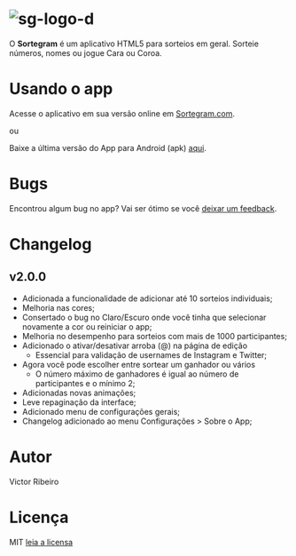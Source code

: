 ![sg-logo-d](https://cloud.githubusercontent.com/assets/16294628/15943269/9f64d1ec-2e5e-11e6-87e0-bd7ce13c9776.png)
====
O **Sortegram** é um aplicativo HTML5 para sorteios em geral. Sorteie números, nomes ou jogue Cara ou Coroa.


Usando o app
====
Acesse o aplicativo em sua versão online em [Sortegram.com](http://sortegram.com).

ou

Baixe a última versão do App para Android (apk) [aqui](https://github.com/sortegram/sortegram/releases).


Bugs
====
Encontrou algum bug no app? Vai ser ótimo se você [deixar um feedback](https://github.com/sortegram/sortegram/issues).

Changelog
====
v2.0.0
----
* Adicionada a funcionalidade de adicionar até 10 sorteios individuais;
* Melhoria nas cores;
* Consertado o bug no Claro/Escuro onde você tinha que selecionar novamente a cor ou reiniciar o app;
* Melhoria no desempenho para sorteios com mais de 1000 participantes;
* Adicionado o ativar/desativar arroba (@) na página de edição
  + Essencial para validação de usernames de Instagram e Twitter;
* Agora você pode escolher entre sortear um ganhador ou vários
  + O número máximo de ganhadores é igual ao número de participantes e o mínimo 2;
* Adicionadas novas animações;
* Leve repaginação da interface;
* Adicionado menu de configurações gerais;
* Changelog adicionado ao menu Configurações > Sobre o App;

Autor
====
Victor Ribeiro

Licença
====
MIT [leia a licensa](https://github.com/sortegram/sortegram/blob/master/LICENSE)
